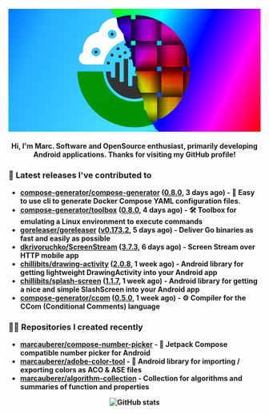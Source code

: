 <p align="center">
	<img src="https://raw.githubusercontent.com/marcauberer/marcauberer/master/images/frontpage-image.jpg">
	<br><br>
	<b>Hi, I'm Marc. Software and OpenSource enthusiast, primarily developing Android applications. Thanks for visiting my GitHub profile!
</p>

### 🚀 Latest releases I've contributed to


- [compose-generator/compose-generator](https://github.com/compose-generator/compose-generator) ([0.8.0](https://github.com/compose-generator/compose-generator/releases/tag/0.8.0), 3 days ago) - 🐳 Easy to use cli to generate Docker Compose YAML configuration files.
- [compose-generator/toolbox](https://github.com/compose-generator/toolbox) ([0.8.0](https://github.com/compose-generator/toolbox/releases/tag/0.8.0), 4 days ago) - 🛠️ Toolbox for emulating a Linux environment to execute commands
- [goreleaser/goreleaser](https://github.com/goreleaser/goreleaser) ([v0.173.2](https://github.com/goreleaser/goreleaser/releases/tag/v0.173.2), 5 days ago) - Deliver Go binaries as fast and easily as possible
- [dkrivoruchko/ScreenStream](https://github.com/dkrivoruchko/ScreenStream) ([3.7.3](https://github.com/dkrivoruchko/ScreenStream/releases/tag/3.7.3), 6 days ago) - Screen Stream over HTTP mobile app
- [chillibits/drawing-activity](https://github.com/chillibits/drawing-activity) ([2.0.8](https://github.com/chillibits/drawing-activity/releases/tag/2.0.8), 1 week ago) - Android library for getting lightweight DrawingActivity into your Android app
- [chillibits/splash-screen](https://github.com/chillibits/splash-screen) ([1.1.7](https://github.com/chillibits/splash-screen/releases/tag/1.1.7), 1 week ago) - Android library for getting a nice and simple SlashScreen into your Android app
- [compose-generator/ccom](https://github.com/compose-generator/ccom) ([0.5.0](https://github.com/compose-generator/ccom/releases/tag/0.5.0), 1 week ago) - ⚙️ Compiler for the CCom (Conditional Comments) language

### 👨‍💻 Repositories I created recently
- [marcauberer/compose-number-picker](https://github.com/marcauberer/compose-number-picker) - 🔢 Jetpack Compose compatible number picker for Android
- [marcauberer/adobe-color-tool](https://github.com/marcauberer/adobe-color-tool) - 🎨 Android library for importing / exporting colors as ACO &amp; ASE files
- [marcauberer/algorithm-collection](https://github.com/marcauberer/algorithm-collection) - Collection for algorithms and summaries of function and properties

<p align="center">
	<img src="https://github-readme-stats.vercel.app/api?username=marcauberer&show_icons=true&theme=dark" alt="GitHub stats">
</p>
